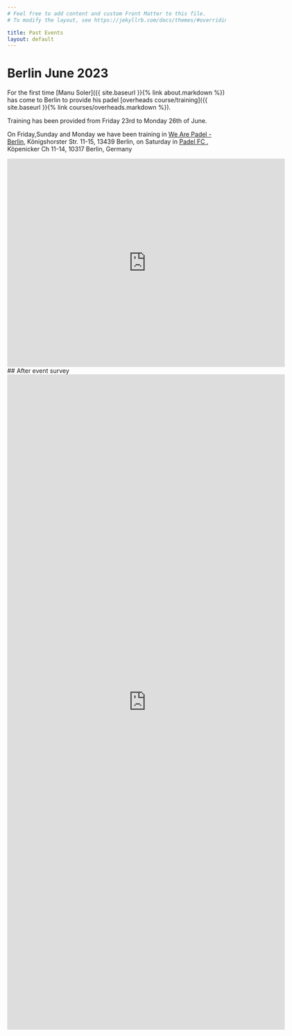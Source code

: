 ```yaml
---
# Feel free to add content and custom Front Matter to this file.
# To modify the layout, see https://jekyllrb.com/docs/themes/#overriding-theme-defaults

title: Past Events
layout: default
---
```


# Berlin June 2023

For the first time [Manu Soler]({{ site.baseurl }}{% link about.markdown %}) has come to Berlin to provide his padel [overheads course/training]({{ site.baseurl }}{% link courses/overheads.markdown %}).

Training has been provided from Friday 23rd to Monday 26th of June.

On Friday,Sunday and Monday we have been training in <a href="https://wearepadel.com/de/berlin" target="_blank">We Are Padel - Berlin</a>, Königshorster Str. 11-15, 13439 Berlin, on Saturday in <a href="https://padelfc.com/" target="_blank"> Padel FC </a>, Köpenicker Ch 11-14, 10317 Berlin, Germany

<iframe src="https://drive.google.com/file/d/1TfiEWyFO7fJGN2qtdoqy1Mo84NuloSOH/preview" width="640" height="480" frameBorder="0"></iframe>
## After event survey
<iframe src="https://docs.google.com/document/d/e/2PACX-1vQ7VW8qiZNkzA_HQYMUWwgTbSm8UamJ4XZeSlynSWqzRbc33nJJQB2hBGS02t1hFc_fEiC0PhDiyuSs/pub?embedded=true" width="640" height="1510" frameBorder="0"></iframe>